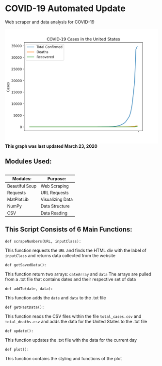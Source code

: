 # COVID-19 Automated Update
Web scraper and data analysis for COVID-19 
<html>
   <body>
      <img src = "Graph.png" width=700 align="center"/>
      <table style="width:100%">
      <b>This graph was last updated March 23, 2020</b>
   </body>
</html>
   
## Modules Used:

|Modules: | Purpose: |
|---------|----------|
| Beautiful Soup | Web Scraping | 
| Requests | URL Requests |
| MatPlotLib | Visualizing Data |
| NumPy | Data Structure |
| CSV | Data Reading |

## This Script Consists of 6 Main Functions:
```Python3
def scrapeNumbers(URL, inputClass):
```
This function requests the `URL` and finds the HTML div with the label of `inputClass` and returns data collected from the website
```Python3
def getSavedData():
 ```
 This function return two arrays: `dateArray` and `data`
 The arrays are pulled from a .txt file that contains dates and their respective set of data
```Python3
def addTo(date, data):
 ```
 This function adds the `date` and `data` to the .txt file
 ```Python3
 def getPastData():
 ```
 This function reads the CSV files within the file `total_cases.csv` and `total_deaths.csv` and adds the data for the United States to the .txt file
 ```Python3
 def update():
 ```
 This function updates the .txt file with the data for the current day
 ```Python3
 def plot():
 ```
 This function contains the styling and functions of the plot 
